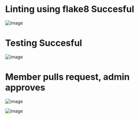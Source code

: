 # Linting using flake8 Succesful 
![image](https://github.com/AWahab02/MLOPS_Assignment_1/assets/114500718/61292fa3-d434-4b9b-904f-ee27fca93fe0)


# Testing Succesful
![image](https://github.com/AWahab02/MLOPS_Assignment_1/assets/114500718/33a700f3-e5cd-47df-a395-c245fa3e8602)

# Member pulls request, admin approves
![image](https://github.com/AWahab02/MLOPS_Assignment_1/assets/114500718/85ed9beb-19f1-440b-bd30-032d236f8b3d)

![image](https://github.com/AWahab02/MLOPS_Assignment_1/assets/114500718/4afccbd6-ab1b-4743-a289-2bd68a10712b)

